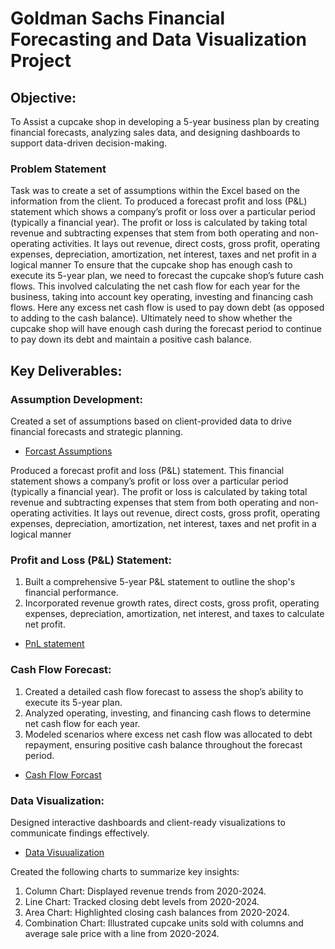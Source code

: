 # Goldman Sachs Financial Forecasting and Data Visualization Project
## Objective: 
To Assist a cupcake shop in developing a 5-year business plan by creating financial forecasts, analyzing sales data, and designing dashboards to support data-driven decision-making.

### Problem Statement
Task was to create a set of assumptions within the Excel based on the information from the client.
To produced a forecast profit and loss (P&L) statement which shows a company’s profit or loss over a particular period (typically a financial year). 
The profit or loss is calculated by taking total revenue and subtracting expenses that stem from both operating and non-operating activities. It lays out revenue, direct costs, gross profit, operating expenses, depreciation, amortization, net interest, taxes and net profit in a logical manner
To ensure that the cupcake shop has enough cash to execute its 5-year plan, we need to forecast the cupcake shop’s future cash flows. This involved calculating the net cash flow for each year for the business, taking into account key operating, investing and financing cash flows. Here any excess net cash flow is used to pay down debt (as opposed to adding to the cash balance).
Ultimately need to show whether the cupcake shop will have enough cash during the forecast period to continue to pay down its debt and maintain a positive cash balance. 


## Key Deliverables:
### Assumption Development:
Created a set of assumptions based on client-provided data to drive financial forecasts and strategic planning.
- <a href="https://github.com/kaustubhpawarpradeep/Goldman-Sachs-Excel-Skills-for-business/blob/main/Screenshot%20(1).png">Forcast Assumptions<a/>

Produced a forecast profit and loss (P&L) statement. This financial statement shows a company’s profit or loss over a particular period (typically a financial year). 
The profit or loss is calculated by taking total revenue and subtracting expenses that stem from both operating and non-operating activities. It lays out revenue, direct costs, gross profit, operating expenses, depreciation, amortization, net interest, taxes and net profit in a logical manner
### Profit and Loss (P&L) Statement:
1. Built a comprehensive 5-year P&L statement to outline the shop's financial performance.
2. Incorporated revenue growth rates, direct costs, gross profit, operating expenses, depreciation, amortization, net interest, and taxes to calculate net profit.
- <a href="https://github.com/kaustubhpawarpradeep/Goldman-Sachs-Excel-Skills-for-business/blob/main/PnL_statement.png">PnL statement<a/>
### Cash Flow Forecast:
1. Created a detailed cash flow forecast to assess the shop’s ability to execute its 5-year plan.
2. Analyzed operating, investing, and financing cash flows to determine net cash flow for each year.
3. Modeled scenarios where excess net cash flow was allocated to debt repayment, ensuring positive cash balance throughout the forecast period.
- <a href="https://github.com/kaustubhpawarpradeep/Goldman-Sachs-Excel-Skills-for-business/blob/main/Cash_flow_forcast.png">Cash Flow Forcast<a/>
### Data Visualization:
Designed interactive dashboards and client-ready visualizations to communicate findings effectively.
- <a href="https://github.com/kaustubhpawarpradeep/Goldman-Sachs-Excel-Skills-for-business/blob/main/data_Visualization.png">Data Visuualization<a/>

Created the following charts to summarize key insights:
1. Column Chart: Displayed revenue trends from 2020-2024.
2. Line Chart: Tracked closing debt levels from 2020-2024.
3. Area Chart: Highlighted closing cash balances from 2020-2024.
4. Combination Chart: Illustrated cupcake units sold with columns and average sale price with a line from 2020-2024.

